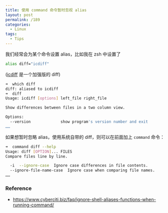 ```yaml
---
title: 使用 command 命令暂时忽视 alias
layout: post
permalink: /189
categories:
  - Linux
tags:
  - Tips
---
```


我们经常会为某个命令设置 alias，比如我在 zsh 中设置了 

```bash
alias diff="icdiff"
```

([icdiff](https://github.com/jeffkaufman/icdiff) 是一个加强版的 diff)

```bash
➜  which diff
diff: aliased to icdiff
➜  diff
Usage: icdiff [options] left_file right_file

Show differences between files in a two column view.

Options:
  --version             show program's version number and exit
……
```

如果想暂时忽略 alias，使用系统自带的 diff，则可以在前面加上 `command` 命令：

```bash
➜  command diff --help
Usage: diff [OPTION]... FILES
Compare files line by line.

  -i  --ignore-case  Ignore case differences in file contents.
  --ignore-file-name-case  Ignore case when comparing file names.
……
```

### Reference

- https://www.cyberciti.biz/faq/ignore-shell-aliases-functions-when-running-command/
